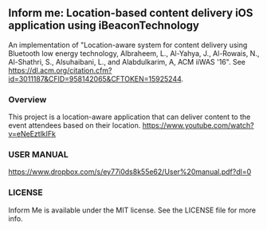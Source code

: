 ## Inform me: Location-based content delivery iOS application using iBeaconTechnology
An implementation of "Location-aware system for content delivery using Bluetooth low energy technology, Albraheem, L., Al-Yahya, J., Al-Rowais, N., Al-Shathri, S., Alsuhaibani, L., and Alabdulkarim, A, ACM iiWAS '16". See https://dl.acm.org/citation.cfm?id=3011187&CFID=958142065&CFTOKEN=15925244.

### Overview 
This project is a location-aware application that can deliver content to the event attendees based on their location.
https://www.youtube.com/watch?v=eNeEztlkIFk

### USER MANUAL 
https://www.dropbox.com/s/ey77i0ds8k55e62/User%20manual.pdf?dl=0

### LICENSE
Inform Me is available under the MIT license. See the LICENSE file for more info.
